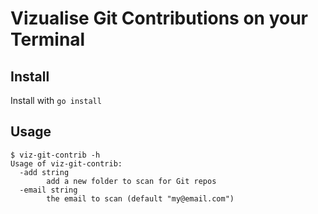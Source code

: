 # Vizualise Git Contributions on your Terminal

## Install
Install with `go install`

## Usage
```shell
$ viz-git-contrib -h 
Usage of viz-git-contrib:
  -add string
        add a new folder to scan for Git repos
  -email string
        the email to scan (default "my@email.com")

```